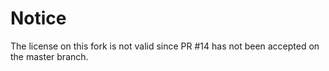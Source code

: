 # Notice
The license on this fork is not valid since PR #14 has not been accepted on the master branch.
